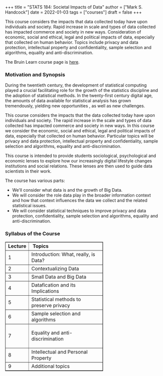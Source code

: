 +++
title = "STATS 184: Societal Impacts of Data"
author = ["Mark S. Handcock"]
date = 2022-01-03
tags = ["courses"]
draft = false
+++

This course considers the impacts that data collected today have upon individuals and society. Rapid increase in scale and types of data
collected has impacted commerce and society in new ways. Consideration of economic, social and ethical, legal and political impacts of data,
especially that collected on human behavior. Topics include privacy and data protection, intellectual property and confidentiality, sample
selection and algorithms, equality and anti-discrimination. 

The Bruin Learn course page is [here](https://bruinlearn.ucla.edu/courses/79280/).

<!-- A detailed description of the class is available [here](https://drive.google.com/file/d/1Sn3TagfjAdrQ6x9jcEmwD91GZEZN7T81/view?usp=sharing/). -->

### Motivation and Synopsis

During the twentieth century, the development of statistical computing played a crucial facilitating role for the growth of the statistics
discipline and the adoption of statistical methods. In the twenty-first century digital age, the amounts of data available for statistical
analysis has grown tremendously, yielding new opportunities , as well as new challenges.

This course considers the impacts that the data collected today have upon individuals and society. The rapid increase in the scale and types of
data collected has impacted commerce and society in new ways. In this course we consider the economic, social and ethical, legal and political
impacts of data, especially that collected on human behavior. Particular topics will be privacy and data protection, intellectual property and
confidentiality, sample selection and algorithms, equality and anti-discrimination.

This course is intended to provide students sociological, psychological and economic lenses to explore how our increasingly digital lifestyle
changes institutions and social relations. These lenses are then used to guide data scientists in their work.

The course has various parts:
-   We'll consider what data is and the growth of Big Data.
-   We will consider the role data play in the broader information context and how that context influences the data we collect and the related statistical issues.
-   We will consider statistical techniques to improve privacy and data protection, confidentiality, sample selection and algorithms, equality and anti-discrimination.   

### Syllabus of the Course

<table style="border-collapse: collapse; width: 63.9406%;" border="1">
    <tbody>
        <tr>
            <td style="width: 12.3397%;"><strong>Lecture</strong></td>
            <td style="width: 87.5549%;"><strong>&nbsp;Topics</strong></td>
        </tr>
        <tr>
            <td style="width: 12.3397%;">1</td>
            <td style="width: 87.5549%;">Introduction: <span>What, really, is Data?</span></td>
        </tr>
        <tr>
            <td style="width: 12.3397%;">2</td>
            <td style="width: 87.5549%;"><span>Contextualizing Data</span></td>
        </tr>
        <tr>
            <td style="width: 12.3397%;">3</td>
            <td style="width: 87.5549%;"><span>Small Data and Big Data</span></td>
        </tr>
        <tr>
            <td style="width: 12.3397%;">4</td>
            <td style="width: 87.5549%;">Datafication and its Implications</td>
        </tr>
        <tr>
            <td style="width: 12.3397%;">5</td>
            <td style="width: 87.5549%;">Statistical methods to preserve privacy</td>
        </tr>
        <tr>
            <td style="width: 12.3397%;">6</td>
            <td style="width: 87.5549%;">Sample selection and algorithms</td>
        </tr>
        <tr>
            <td style="width: 12.3397%;">7</td>
            <td style="width: 87.5549%;">
                <p>Equality and anti-discrimination</p>
            </td>
        </tr>
        <tr>
            <td style="width: 12.3397%;">8</td>
            <td style="width: 87.5549%;">Intellectual and Personal Property</td>
        </tr>
            <td style="width: 12.3397%;">9</td>
            <td style="width: 87.5549%;">Additional topics</td>
        </tr>
    </tbody>
</table>
